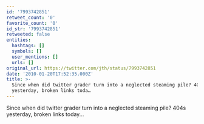 ```yaml
---
id: '7993742851'
retweet_count: '0'
favorite_count: '0'
id_str: '7993742851'
retweeted: false
entities:
  hashtags: []
  symbols: []
  user_mentions: []
  urls: []
original_url: https://twitter.com/jth/status/7993742851
date: '2010-01-20T17:52:35.000Z'
title: >-
  Since when did twitter grader turn into a neglected steaming pile? 404s
  yesterday, broken links toda…
---
```


Since when did twitter grader turn into a neglected steaming pile? 404s yesterday, broken links today...